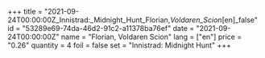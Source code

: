 +++
title = "2021-09-24T00:00:00Z_Innistrad:_Midnight_Hunt_Florian,_Voldaren_Scion_[en]_false"
id = "53289e69-74da-46d2-91c2-a11378ba76ef"
date = "2021-09-24T00:00:00Z"
name = "Florian, Voldaren Scion"
lang = ["en"]
price = "0.26"
quantity = 4
foil = false
set = "Innistrad: Midnight Hunt"
+++

